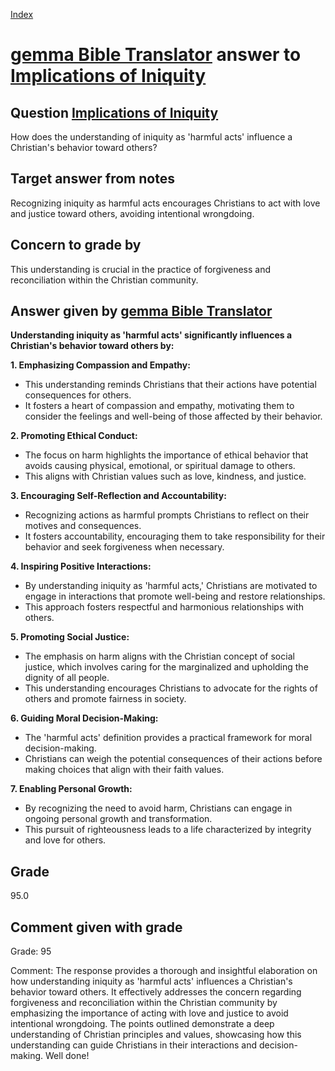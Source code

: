 
[Index](../../index.md)
# [gemma Bible Translator](../../answering_models/gemma_Bible_Translator.md) answer to [Implications of Iniquity](../../questions/Implications_of_Iniquity.md)

## Question [Implications of Iniquity](../../questions/Implications_of_Iniquity.md)
How does the understanding of iniquity as 'harmful acts' influence a Christian's behavior toward others?

## Target answer from notes
Recognizing iniquity as harmful acts encourages Christians to act with love and justice toward others, avoiding intentional wrongdoing.

## Concern to grade by
This understanding is crucial in the practice of forgiveness and reconciliation within the Christian community.

## Answer given by [gemma Bible Translator](../../answering_models/gemma_Bible_Translator.md)
**Understanding iniquity as 'harmful acts' significantly influences a Christian's behavior toward others by:**

**1. Emphasizing Compassion and Empathy:**

* This understanding reminds Christians that their actions have potential consequences for others.
* It fosters a heart of compassion and empathy, motivating them to consider the feelings and well-being of those affected by their behavior.

**2. Promoting Ethical Conduct:**

* The focus on harm highlights the importance of ethical behavior that avoids causing physical, emotional, or spiritual damage to others.
* This aligns with Christian values such as love, kindness, and justice.

**3. Encouraging Self-Reflection and Accountability:**

* Recognizing actions as harmful prompts Christians to reflect on their motives and consequences.
* It fosters accountability, encouraging them to take responsibility for their behavior and seek forgiveness when necessary.

**4. Inspiring Positive Interactions:**

* By understanding iniquity as 'harmful acts,' Christians are motivated to engage in interactions that promote well-being and restore relationships.
* This approach fosters respectful and harmonious relationships with others.

**5. Promoting Social Justice:**

* The emphasis on harm aligns with the Christian concept of social justice, which involves caring for the marginalized and upholding the dignity of all people.
* This understanding encourages Christians to advocate for the rights of others and promote fairness in society.

**6. Guiding Moral Decision-Making:**

* The 'harmful acts' definition provides a practical framework for moral decision-making.
* Christians can weigh the potential consequences of their actions before making choices that align with their faith values.

**7. Enabling Personal Growth:**

* By recognizing the need to avoid harm, Christians can engage in ongoing personal growth and transformation.
* This pursuit of righteousness leads to a life characterized by integrity and love for others.

## Grade
95.0

## Comment given with grade
Grade: 95

Comment: The response provides a thorough and insightful elaboration on how understanding iniquity as 'harmful acts' influences a Christian's behavior toward others. It effectively addresses the concern regarding forgiveness and reconciliation within the Christian community by emphasizing the importance of acting with love and justice to avoid intentional wrongdoing. The points outlined demonstrate a deep understanding of Christian principles and values, showcasing how this understanding can guide Christians in their interactions and decision-making. Well done!
